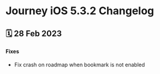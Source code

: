 # Journey iOS 5.3.2 Changelog

<h2>🗓 28 Feb 2023</h2>

#### Fixes
- Fix crash on roadmap when bookmark is not enabled
